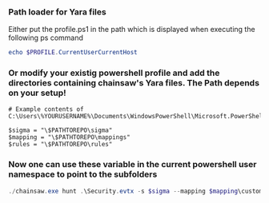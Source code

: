 ### Path loader for Yara files

Either put the profile.ps1 in the path which is displayed when executing the following ps command

```powershell
echo $PROFILE.CurrentUserCurrentHost
```

### Or modify your existig powershell profile and add the directories containing chainsaw's Yara files. The Path depends on your setup!

```powershel
# Example contents of C:\Users\%YOURUSERNAME%\Documents\WindowsPowerShell\Microsoft.PowerShell_profile.ps1

$sigma = "\$PATHTOREPO\sigma"
$mapping = "\$PATHTOREPO\mappings"
$rules = "\$PATHTOREPO\rules"
```

### Now one can use these variable in the current powershell user namespace to point to the subfolders

```powershell
./chainsaw.exe hunt .\Security.evtx -s $sigma --mapping $mapping\custom.yml --rule $rules --csv -o .\out\
```